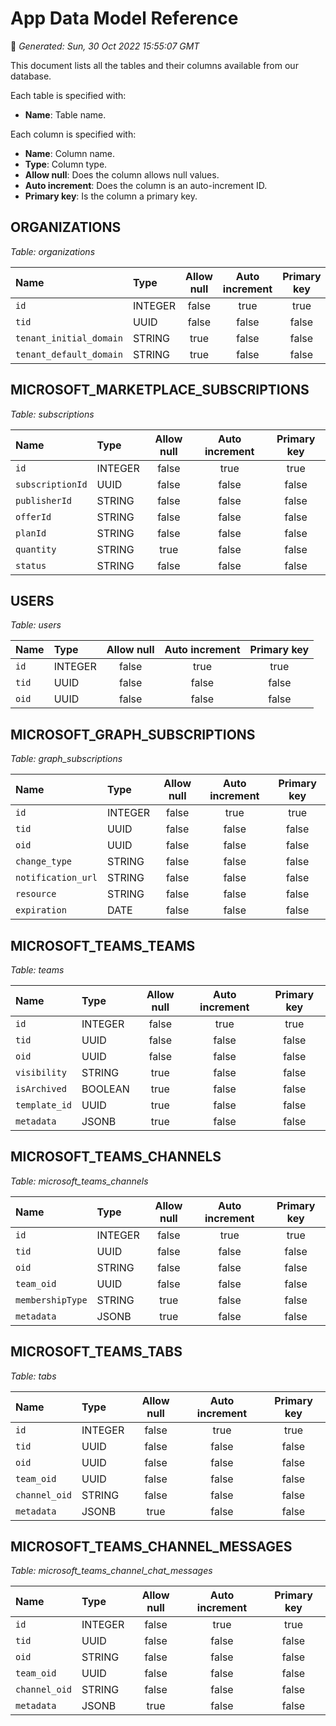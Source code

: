 # App Data Model Reference
📆 *Generated: Sun, 30 Oct 2022 15:55:07 GMT*


This document lists all the tables and their columns available from our database.

Each table is specified with:
- **Name**: Table name.

Each column is specified with:
- **Name**: Column name.
- **Type**: Column type.
- **Allow null**: Does the column allows null values.
- **Auto increment**: Does the column is an auto-increment ID.
- **Primary key**: Is the column a primary key.


## ORGANIZATIONS
*Table: organizations*

| Name | Type | Allow null | Auto increment | Primary key |
|:-----|:-----|:----------:|:--------------:|:-----------:|
| `id` | INTEGER | false | true | true |
| `tid` | UUID | false | false | false |
| `tenant_initial_domain` | STRING | true | false | false |
| `tenant_default_domain` | STRING | true | false | false |

## MICROSOFT_MARKETPLACE_SUBSCRIPTIONS
*Table: subscriptions*

| Name | Type | Allow null | Auto increment | Primary key |
|:-----|:-----|:----------:|:--------------:|:-----------:|
| `id` | INTEGER | false | true | true |
| `subscriptionId` | UUID | false | false | false |
| `publisherId` | STRING | false | false | false |
| `offerId` | STRING | false | false | false |
| `planId` | STRING | false | false | false |
| `quantity` | STRING | true | false | false |
| `status` | STRING | false | false | false |

## USERS
*Table: users*

| Name | Type | Allow null | Auto increment | Primary key |
|:-----|:-----|:----------:|:--------------:|:-----------:|
| `id` | INTEGER | false | true | true |
| `tid` | UUID | false | false | false |
| `oid` | UUID | false | false | false |

## MICROSOFT_GRAPH_SUBSCRIPTIONS
*Table: graph_subscriptions*

| Name | Type | Allow null | Auto increment | Primary key |
|:-----|:-----|:----------:|:--------------:|:-----------:|
| `id` | INTEGER | false | true | true |
| `tid` | UUID | false | false | false |
| `oid` | UUID | false | false | false |
| `change_type` | STRING | false | false | false |
| `notification_url` | STRING | false | false | false |
| `resource` | STRING | false | false | false |
| `expiration` | DATE | false | false | false |

## MICROSOFT_TEAMS_TEAMS
*Table: teams*

| Name | Type | Allow null | Auto increment | Primary key |
|:-----|:-----|:----------:|:--------------:|:-----------:|
| `id` | INTEGER | false | true | true |
| `tid` | UUID | false | false | false |
| `oid` | UUID | false | false | false |
| `visibility` | STRING | true | false | false |
| `isArchived` | BOOLEAN | true | false | false |
| `template_id` | UUID | true | false | false |
| `metadata` | JSONB | true | false | false |

## MICROSOFT_TEAMS_CHANNELS
*Table: microsoft_teams_channels*

| Name | Type | Allow null | Auto increment | Primary key |
|:-----|:-----|:----------:|:--------------:|:-----------:|
| `id` | INTEGER | false | true | true |
| `tid` | UUID | false | false | false |
| `oid` | STRING | false | false | false |
| `team_oid` | UUID | false | false | false |
| `membershipType` | STRING | true | false | false |
| `metadata` | JSONB | true | false | false |

## MICROSOFT_TEAMS_TABS
*Table: tabs*

| Name | Type | Allow null | Auto increment | Primary key |
|:-----|:-----|:----------:|:--------------:|:-----------:|
| `id` | INTEGER | false | true | true |
| `tid` | UUID | false | false | false |
| `oid` | UUID | false | false | false |
| `team_oid` | UUID | false | false | false |
| `channel_oid` | STRING | false | false | false |
| `metadata` | JSONB | true | false | false |

## MICROSOFT_TEAMS_CHANNEL_MESSAGES
*Table: microsoft_teams_channel_chat_messages*

| Name | Type | Allow null | Auto increment | Primary key |
|:-----|:-----|:----------:|:--------------:|:-----------:|
| `id` | INTEGER | false | true | true |
| `tid` | UUID | false | false | false |
| `oid` | STRING | false | false | false |
| `team_oid` | UUID | false | false | false |
| `channel_oid` | STRING | false | false | false |
| `metadata` | JSONB | true | false | false |
